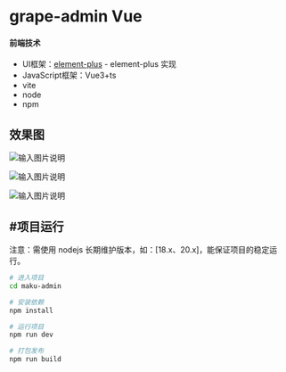 grape-admin Vue
====


#### 前端技术
 
- UI框架：[element-plus](https://element-plus.org/zh-CN/) - element-plus 实现
- JavaScript框架：Vue3+ts
- vite
- node
- npm

## 效果图 
![输入图片说明](public/images/1.jpg)

![输入图片说明](public/images/2.jpg)

![输入图片说明](public/images/3.jpg)



#项目运行
----
注意：需使用 nodejs 长期维护版本，如：[18.x、20.x]，能保证项目的稳定运行。

```bash
# 进入项目
cd maku-admin

# 安装依赖
npm install

# 运行项目
npm run dev

# 打包发布
npm run build
```
